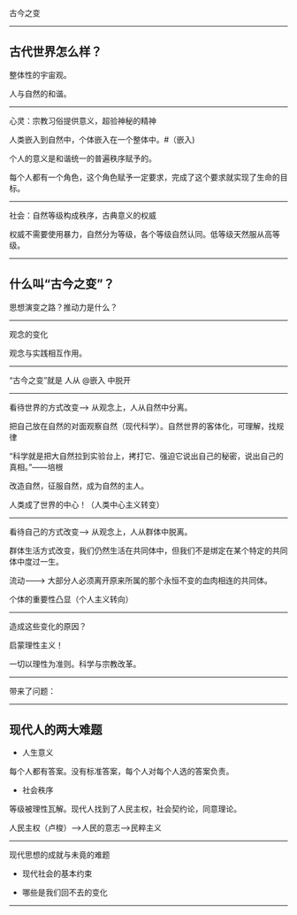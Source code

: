 古今之变

---

## 古代世界怎么样？

整体性的宇宙观。

人与自然的和谐。

---

心灵：宗教习俗提供意义，超验神秘的精神

人类嵌入到自然中，个体嵌入在一个整体中。#（嵌入)

个人的意义是和谐统一的普遍秩序赋予的。

每个人都有一个角色，这个角色赋予一定要求，完成了这个要求就实现了生命的目标。

---

社会：自然等级构成秩序，古典意义的权威

权威不需要使用暴力，自然分为等级，各个等级自然认同。低等级天然服从高等级。

---

## 什么叫“古今之变”？

思想演变之路？推动力是什么？

---

观念的变化

观念与实践相互作用。

---

“古今之变”就是 人从 @嵌入 中脱开

---

看待世界的方式改变--> 从观念上，人从自然中分离。

把自己放在自然的对面观察自然（现代科学）。自然世界的客体化，可理解，找规律

“科学就是把大自然拉到实验台上，拷打它、强迫它说出自己的秘密，说出自己的真相。”——培根

改造自然，征服自然，成为自然的主人。

人类成了世界的中心！（人类中心主义转变）

---

看待自己的方式改变--> 从观念上，人从群体中脱离。

群体生活方式改变，我们仍然生活在共同体中，但我们不是绑定在某个特定的共同体中度过一生。

流动---> 大部分人必须离开原来所属的那个永恒不变的血肉相连的共同体。

个体的重要性凸显（个人主义转向）

---

造成这些变化的原因？

启蒙理性主义！

一切以理性为准则。科学与宗教改革。

---

带来了问题：

---

## 现代人的两大难题

- 人生意义

每个人都有答案。没有标准答案，每个人对每个人选的答案负责。

- 社会秩序

等级被理性瓦解。现代人找到了人民主权，社会契约论，同意理论。

人民主权（卢梭）-->人民的意志-->民粹主义

---

现代思想的成就与未竟的难题

- 现代社会的基本约束

- 哪些是我们回不去的变化

---